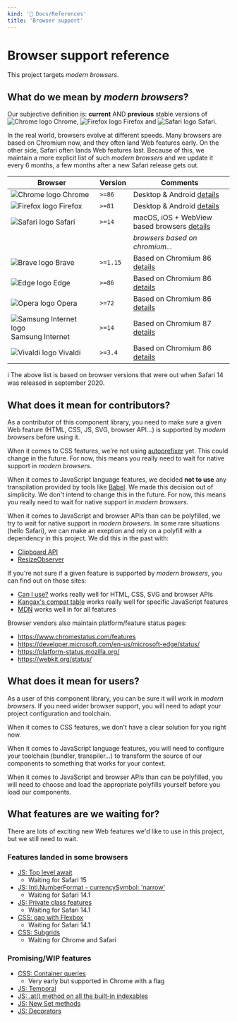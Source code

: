 ```yaml
---
kind: '📌 Docs/References'
title: 'Browser support'
---
```

# Browser support reference

This project targets _modern browsers_.

## What do we mean by _modern browsers_?

Our subjective definition is: **current** AND **previous** stable versions of ![Chrome logo](https://github.com/alrra/browser-logos/raw/main/src/chrome/chrome_16x16.png) Chrome, ![Firefox logo](https://github.com/alrra/browser-logos/raw/main/src/firefox/firefox_16x16.png) Firefox and ![Safari logo](https://github.com/alrra/browser-logos/raw/main/src/safari/safari_16x16.png) Safari.

In the real world, browsers evolve at different speeds.
Many browsers are based on Chromium now, and they often land Web features early.
On the other side, Safari often lands Web features last.
Because of this, we maintain a more explicit list of such _modern browsers_ and we update it every 6 months, a few months after a new Safari release gets out.

| Browser | Version | Comments |
| --- | --- | --- |
| ![Chrome logo](https://github.com/alrra/browser-logos/raw/main/src/chrome/chrome_16x16.png) Chrome | `>=86` | Desktop & Android [details](https://www.chromestatus.com/features/schedule) |
| ![Firefox logo](https://github.com/alrra/browser-logos/raw/main/src/firefox/firefox_16x16.png) Firefox | `>=81` | Desktop & Android [details](https://wiki.mozilla.org/Release_Management/Calendar) |
| ![Safari logo](https://github.com/alrra/browser-logos/raw/main/src/safari/safari_16x16.png) Safari | `>=14` | macOS, iOS + WebView based browsers [details](https://developer.apple.com/documentation/safari-release-notes) |
| | | _browsers based on chromium..._ |
| ![Brave logo](https://github.com/alrra/browser-logos/raw/main/src/brave/brave_16x16.png) Brave | `>=1.15` | Based on Chromium 86 [details](https://github.com/brave/brave-browser/wiki/Brave-Release-Schedule) |
| ![Edge logo](https://github.com/alrra/browser-logos/raw/main/src/edge/edge_16x16.png) Edge | `>=86` | Based on Chromium 86 [details](https://docs.microsoft.com/en-us/deployedge/microsoft-edge-relnote-stable-channel) |
| ![Opera logo](https://github.com/alrra/browser-logos/raw/main/src/opera/opera_16x16.png) Opera | `>=72` | Based on Chromium 86 [details](https://help.opera.com/en/opera-version-history/) |
| ![Samsung Internet logo](https://github.com/alrra/browser-logos/raw/main/src/samsung-internet/samsung-internet_16x16.png) Samsung Internet | `>=14` | Based on Chromium 87 [details](https://en.wikipedia.org/wiki/Samsung_Internet) |
| ![Vivaldi logo](https://github.com/alrra/browser-logos/raw/main/src/vivaldi/vivaldi_16x16.png) Vivaldi | `>=3.4` | Based on Chromium 86 [details](https://vivaldi.com/blog/desktop/releases/) |

ℹ️ The above list is based on browser versions that were out when Safari 14 was released in september 2020.

## What does it mean for contributors?

As a contributor of this component library, you need to make sure a given Web feature (HTML, CSS, JS, SVG, browser API...) is supported by _modern browsers_ before using it.

When it comes to CSS features, we're not using [autoprefixer](https://autoprefixer.github.io/) yet.
This could change in the future.
For now, this means you really need to wait for native support in _modern browsers_.

When it comes to JavaScript language features, we decided **not to use** any transpilation provided by tools like [Babel](https://babeljs.io/).
We made this decision out of simplicity.
We don't intend to change this in the future.
For now, this means you really need to wait for native support in _modern browsers_.

When it comes to JavaScript and browser APIs than can be polyfilled, we try to wait for native support in _modern browsers_.
In some rare situations (hello Safari), we can make an exeption and rely on a polyfill with a dependency in this project.
We did this in the past with:

* [Clipboard API](https://developer.mozilla.org/en-US/docs/Web/API/Clipboard_API)
* [ResizeObserver](https://developer.mozilla.org/en-US/docs/Web/API/ResizeObserver)

If you're not sure if a given feature is supported by _modern browsers_, you can find out on those sites:

* [Can I use?](https://caniuse.com/) works really well for HTML, CSS, SVG and browser APIs
* [Kangax's compat table](https://kangax.github.io/compat-table/es6/) works really well for specific JavaScript features
* [MDN](https://developer.mozilla.org/en-US/) works well in for all features

Browser vendors also maintain platform/feature status pages:

* https://www.chromestatus.com/features
* https://developer.microsoft.com/en-us/microsoft-edge/status/
* https://platform-status.mozilla.org/
* https://webkit.org/status/

## What does it mean for users?

As a user of this component library, you can be sure it will work in _modern browsers_.
If you need wider browser support, you will need to adapt your project configuration and toolchain.

When it comes to CSS features, we don't have a clear solution for you right now.

When it comes to JavaScript language features, you will need to configure your toolchain (bundler, transpiler...) to transform the source of our components to something that works for your context.

When it comes to JavaScript and browser APIs than can be polyfilled, you will need to choose and load the appropriate polyfills yourself before you load our components.

## What features are we waiting for?

There are lots of exciting new Web features we'd like to use in this project, but we still need to wait.

### Features landed in some browsers

* [JS: Top level await](https://developer.mozilla.org/en-US/docs/Web/JavaScript/Reference/Operators/await)
  * Waiting for Safari 15
* [JS: Intl.NumberFormat - currencySymbol: 'narrow'](https://developer.mozilla.org/en-US/docs/Web/JavaScript/Reference/Global_Objects/Intl/NumberFormat)
  * Waiting for Safari 14.1
* [JS: Private class features](https://developer.mozilla.org/en-US/docs/Web/JavaScript/Reference/Classes/Private_class_fields)
  * Waiting for Safari 14.1
* [CSS: gap with Flexbox](https://developer.mozilla.org/en-US/docs/Web/CSS/gap)
  * Waiting for Safari 14.1
* [CSS: Subgrids](https://developer.mozilla.org/en-US/docs/Web/CSS/CSS_Grid_Layout/Subgrid)
  * Waiting for Chrome and Safari

### Promising/WIP features

* [CSS: Container queries](https://developer.mozilla.org/en-US/docs/Web/CSS/CSS_Container_Queries)
  * Very early but supported in Chrome with a flag
* [JS: Temporal](https://github.com/tc39/proposal-temporal)
* [JS: .at() method on all the built-in indexables](https://github.com/tc39/proposal-relative-indexing-method)
* [JS: New Set methods](https://github.com/tc39/proposal-set-methods)
* [JS: Decorators](https://github.com/tc39/proposal-decorators)
